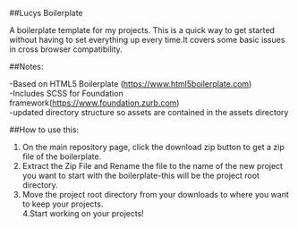 ##Lucys Boilerplate  
 
 A boilerplate template for my projects. This is a quick way to get started without having to set everything up every time.It covers some basic issues in cross browser compatibility.


##Notes:

-Based on HTML5 Boilerplate (https://www.html5boilerplate.com)  
-Includes SCSS for Foundation framework(https://www.foundation.zurb.com)  
-updated directory structure so assets are contained in the assets directory

##How to use this:
1. On the main repository page, click the download zip button to get a zip file of the boilerplate.
2. Extract the Zip File and Rename the file to the name of the new project you want to start with the boilerplate-this will be the project root directory.
3. Move the project root directory from your downloads to where you want to keep your projects.  
4.Start working on your projects!

